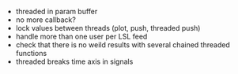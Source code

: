 * threaded in param buffer
* no more callback?
* lock values between threads (plot, push, threaded push)
* handle more than one user per LSL feed
* check that there is no weild results with several chained threaded functions
* threaded breaks time axis in signals